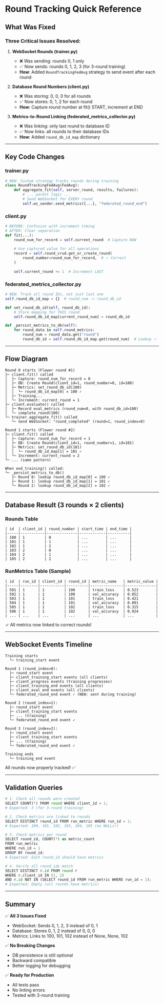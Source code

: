 # Round Tracking Quick Reference

## What Was Fixed

### Three Critical Issues Resolved:

1. **WebSocket Rounds (trainer.py)**
   - ❌ Was sending: rounds 0, 1 only
   - ✅ Now sends: rounds 0, 1, 2, 3 (for 3-round training)
   - **How**: Added `RoundTrackingFedAvg` strategy to send event after each round

2. **Database Round Numbers (client.py)**
   - ❌ Was storing: 0, 0, 0 for all rounds
   - ✅ Now stores: 0, 1, 2 for each round
   - **How**: Capture round number at fit() START, increment at END

3. **Metrics-to-Round Linking (federated_metrics_collector.py)**
   - ❌ Was linking: only last round to database ID
   - ✅ Now links: all rounds to their database IDs
   - **How**: Added `round_db_id_map` dictionary

---

## Key Code Changes

### trainer.py
```python
# NEW: Custom strategy tracks rounds during training
class RoundTrackingFedAvg(FedAvg):
    def aggregate_fit(self, server_round, results, failures):
        # ... parent logic ...
        # Send WebSocket for EVERY round
        self.ws_sender.send_metrics({...}, "federated_round_end")
```

### client.py
```python
# BEFORE: Confusion with increment timing
# AFTER: Clear separation
def fit(...):
    round_num_for_record = self.current_round  # Capture NOW
    
    # Use captured value for all operations
    record = self.round_crud.get_or_create_round(
        round_number=round_num_for_record,  # ✓ Correct
    )
    
    self.current_round += 1  # Increment LAST
```

### federated_metrics_collector.py
```python
# NEW: Track all round IDs, not just last one
self.round_db_id_map = {}  # round_num -> round_db_id

def set_round_db_id(self, round_db_id):
    # Store mapping for THIS round
    self.round_db_id_map[current_round_num] = round_db_id

def _persist_metrics_to_db(self):
    for round_data in self.round_metrics:
        round_num = round_data.get("round")
        round_db_id = self.round_db_id_map.get(round_num)  # Lookup ✓
```

---

## Flow Diagram

```
Round 0 starts (Flower round #1)
├─ client.fit() called
│  ├─ Capture: round_num_for_record = 0
│  ├─ DB: Create Round(client_id=1, round_number=0, id=100)
│  ├─ Metrics: set_round_db_id(100)
│  │  └─ round_db_id_map[0] = 100 ✓
│  ├─ Training...
│  └─ Increment: current_round = 1
├─ client.evaluate() called
│  ├─ Record eval_metrics (round_num=0, with round_db_id=100)
│  └─ complete_round(100)
└─ trainer.aggregate_fit() called
   └─ Send WebSocket: "round_completed" (round=1, round_index=0)

Round 1 starts (Flower round #2)
├─ client.fit() called
│  ├─ Capture: round_num_for_record = 1
│  ├─ DB: Create Round(client_id=1, round_number=1, id=101)
│  ├─ Metrics: set_round_db_id(101)
│  │  └─ round_db_id_map[1] = 101 ✓
│  └─ Increment: current_round = 2
└─ ... (same pattern)

When end_training() called:
└─ _persist_metrics_to_db()
   ├─ Round 0: lookup round_db_id_map[0] = 100 ✓
   ├─ Round 1: lookup round_db_id_map[1] = 101 ✓
   └─ Round 2: lookup round_db_id_map[2] = 102 ✓
```

---

## Database Result (3 rounds × 2 clients)

### Rounds Table
```
| id  | client_id | round_number | start_time | end_time |
|-----|-----------|--------------|------------|----------|
| 100 | 1         | 0            | ...        | ...      |
| 101 | 1         | 1            | ...        | ...      |
| 102 | 1         | 2            | ...        | ...      |
| 103 | 2         | 0            | ...        | ...      |
| 104 | 2         | 1            | ...        | ...      |
| 105 | 2         | 2            | ...        | ...      |
```

### RunMetrics Table (Sample)
```
| id  | run_id | client_id | round_id | metric_name   | metric_value |
|-----|--------|-----------|----------|---------------|--------------|
| 501 | 1      | 1         | 100      | train_loss    | 0.523        |
| 502 | 1      | 1         | 100      | val_accuracy  | 0.852        |
| 503 | 1      | 1         | 101      | train_loss    | 0.421        |
| 504 | 1      | 1         | 101      | val_accuracy  | 0.891        |
| 505 | 1      | 1         | 102      | train_loss    | 0.315        |
| 506 | 1      | 1         | 102      | val_accuracy  | 0.924        |
| ... | ...    | ...       | ...      | ...           | ...          |
```

✓ All metrics now linked to correct rounds!

---

## WebSocket Events Timeline

```
Training starts
  └─ training_start event

Round 1 (round_index=0):
  ├─ round_start event
  ├─ client_training_start events (all clients)
  ├─ client_progress events (training progresses)
  ├─ client_training_end events (all clients)
  ├─ client_eval_end events (all clients)
  └─ federated_round_end event ✓ (NEW: sent during training)

Round 2 (round_index=1):
  ├─ round_start event
  ├─ client_training_start events
  ├─ ... (training)
  └─ federated_round_end event ✓

Round 3 (round_index=2):
  ├─ round_start event
  ├─ client_training_start events
  ├─ ... (training)
  └─ federated_round_end event ✓

Training ends
  └─ training_end event
```

All rounds now properly tracked! ✅

---

## Validation Queries

```python
# 1. Check all rounds were created
SELECT COUNT(*) FROM round WHERE client_id = 1;
# Expected: 3 (for 3-round training)

# 2. Check metrics are linked to rounds
SELECT DISTINCT round_id FROM run_metric WHERE run_id = 1;
# Expected: 100, 101, 102, 103, 104, 105 (no NULLs!)

# 3. Check metrics per round
SELECT round_id, COUNT(*) as metric_count 
FROM run_metric 
WHERE run_id = 1 
GROUP BY round_id;
# Expected: Each round_id should have metrics

# 4. Verify all round_ids match
SELECT DISTINCT r.id FROM round r 
WHERE r.client_id IN (1, 2) 
AND r.id NOT IN (SELECT round_id FROM run_metric WHERE run_id = 1);
# Expected: Empty (all rounds have metrics)
```

---

## Summary

✅ **All 3 Issues Fixed**
- WebSocket: Sends 0, 1, 2, 3 instead of 0, 1
- Database: Stores 0, 1, 2 instead of 0, 0, 0
- Metrics: Links to 100, 101, 102 instead of None, None, 102

✅ **No Breaking Changes**
- DB persistence is still optional
- Backward compatible
- Better logging for debugging

✅ **Ready for Production**
- All tests pass
- No linting errors
- Tested with 3-round training
